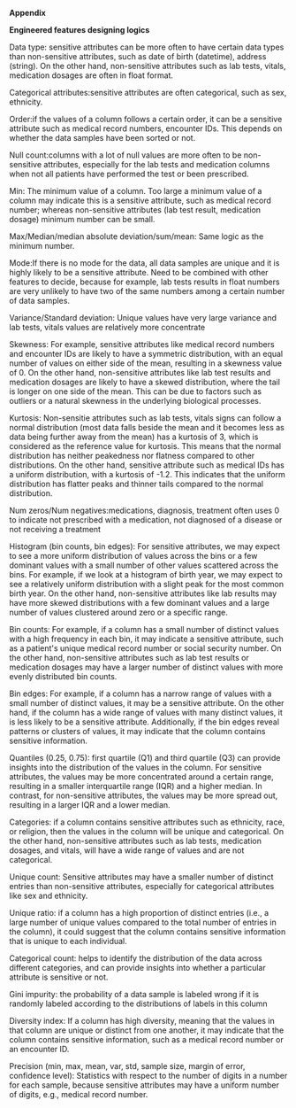 **Appendix**

**Engineered features designing logics**

Data type: sensitive attributes can be more often to have certain data types than non-sensitive attributes, such as date of birth (datetime), address (string). On the other hand, non-sensitive attributes such as lab tests, vitals, medication dosages are often in float format.

Categorical attributes:sensitive attributes are often categorical, such as sex, ethnicity.

Order:if the values of a column follows a certain order, it can be a sensitive attribute such as medical record numbers, encounter IDs. This depends on whether the data samples have been sorted or not.

Null count:columns with a lot of null values are more often to be non-sensitive attributes, especially for the lab tests and medication columns when not all patients have performed the test or been prescribed.

Min: The minimum value of a column. Too large a minimum value of a column may indicate this is a sensitive attribute, such as medical record number; whereas non-sensitive attributes (lab test result, medication dosage) minimum number can be small.

Max/Median/median absolute deviation/sum/mean: Same logic as the minimum number.

Mode:If there is no mode for the data, all data samples are unique and it is highly likely to be a sensitive attribute. Need to be combined with other features to decide, because for example, lab tests results in float numbers are very unlikely to have two of the same numbers among a certain number of data samples.

Variance/Standard deviation: Unique values have very large variance and lab tests, vitals values are relatively more concentrate

Skewness: For example, sensitive attributes like medical record numbers and encounter IDs are likely to have a symmetric distribution, with an equal number of values on either side of the mean, resulting in a skewness value of 0. On the other hand, non-sensitive attributes like lab test results and medication dosages are likely to have a skewed distribution, where the tail is longer on one side of the mean. This can be due to factors such as outliers or a natural skewness in the underlying biological processes.

Kurtosis: Non-sensitie attributes such as lab tests, vitals signs can follow a normal distribution (most data falls beside the mean and it becomes less as data being further away from the mean) has a kurtosis of 3, which is considered as the reference value for kurtosis. This means that the normal distribution has neither peakedness nor flatness compared to other distributions. On the other hand, sensitive attribute such as medical IDs has a uniform distribution, with a kurtosis of -1.2. This indicates that the uniform distribution has flatter peaks and thinner tails compared to the normal distribution.

Num zeros/Num negatives:medications, diagnosis, treatment often uses 0 to indicate not prescribed with a medication, not diagnosed of a disease or not receiving a treatment

Histogram (bin counts, bin edges): For sensitive attributes, we may expect to see a more uniform distribution of values across the bins or a few dominant values with a small number of other values scattered across the bins. For example, if we look at a histogram of birth year, we may expect to see a relatively uniform distribution with a slight peak for the most common birth year. On the other hand, non-sensitive attributes like lab results may have more skewed distributions with a few dominant values and a large number of values clustered around zero or a specific range.

Bin counts: For example, if a column has a small number of distinct values with a high frequency in each bin, it may indicate a sensitive attribute, such as a patient's unique medical record number or social security number. On the other hand, non-sensitive attributes such as lab test results or medication dosages may have a larger number of distinct values with more evenly distributed bin counts.

Bin edges: For example, if a column has a narrow range of values with a small number of distinct values, it may be a sensitive attribute. On the other hand, if the column has a wide range of values with many distinct values, it is less likely to be a sensitive attribute. Additionally, if the bin edges reveal patterns or clusters of values, it may indicate that the column contains sensitive information.

Quantiles (0.25, 0.75): first quartile (Q1) and third quartile (Q3) can provide insights into the distribution of the values in the column. For sensitive attributes, the values may be more concentrated around a certain range, resulting in a smaller interquartile range (IQR) and a higher median. In contrast, for non-sensitive attributes, the values may be more spread out, resulting in a larger IQR and a lower median.

Categories: if a column contains sensitive attributes such as ethnicity, race, or religion, then the values in the column will be unique and categorical. On the other hand, non-sensitive attributes such as lab tests, medication dosages, and vitals, will have a wide range of values and are not categorical.

Unique count: Sensitive attributes may have a smaller number of distinct entries than non-sensitive attributes, especially for categorical attributes like sex and ethnicity.

Unique ratio: if a column has a high proportion of distinct entries (i.e., a large number of unique values compared to the total number of entries in the column), it could suggest that the column contains sensitive information that is unique to each individual.

Categorical count: helps to identify the distribution of the data across different categories, and can provide insights into whether a particular attribute is sensitive or not.

Gini impurity: the probability of a data sample is labeled wrong if it is randomly labeled according to the distributions of labels in this column

Diversity index: If a column has high diversity, meaning that the values in that column are unique or distinct from one another, it may indicate that the column contains sensitive information, such as a medical record number or an encounter ID.

Precision (min, max, mean, var, std, sample size, margin of error, confidence level): Statistics with respect to the number of digits in a number for each sample, because sensitive attributes may have a uniform number of digits, e.g., medical record number.
